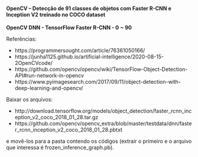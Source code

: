 <h4>OpenCV – Detecção de 91 classes de objetos com Faster R-CNN e Inception V2 treinado no COCO dataset</h4>

<b>OpenCV DNN - TensorFlow Faster R-CNN - 0 ~ 90</b>

<p>Referências: </p>

<ul>
<li>https://programmersought.com/article/76361050166/</li>
<li>https://junha1125.github.io/artificial-intelligence/2020-08-15-2OpenCVcode/</li>
<li>https://github.com/opencv/opencv/wiki/TensorFlow-Object-Detection-API#run-network-in-opencv</li>
<li>https://www.pyimagesearch.com/2017/09/11/object-detection-with-deep-learning-and-opencv/</li>
</ul>


<p>Baixar os arquivos: </p>

<ul>
<li>http://download.tensorflow.org/models/object_detection/faster_rcnn_inception_v2_coco_2018_01_28.tar.gz</li>
<li>https://github.com/opencv/opencv_extra/blob/master/testdata/dnn/faster_rcnn_inception_v2_coco_2018_01_28.pbtxt</li>
</ul>

<p>e movê-los para a pasta contendo os códigos (extrair o primeiro e o arquivo que interessa é frozen_inference_graph.pb).</p>


